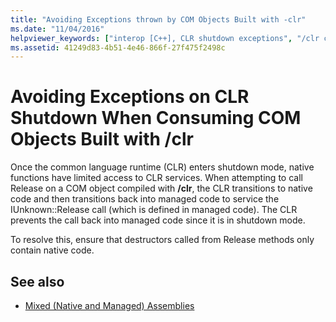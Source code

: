 ```yaml
---
title: "Avoiding Exceptions thrown by COM Objects Built with -clr"
ms.date: "11/04/2016"
helpviewer_keywords: ["interop [C++], CLR shutdown exceptions", "/clr compiler option [C++], CLR shutdown exceptions", "mixed assemblies [C++], CLR shutdown exceptions", "/clr compiler option [C++], COM objects", "interoperability [C++], CLR shutdown exceptions", "CLR shutdown exceptions [C++]"]
ms.assetid: 41249d83-4b51-4e46-866f-27f475f2498c
---
```

# Avoiding Exceptions on CLR Shutdown When Consuming COM Objects Built with /clr

Once the common language runtime (CLR) enters shutdown mode, native functions have limited access to CLR services. When attempting to call Release on a COM object compiled with **/clr**, the CLR transitions to native code and then transitions back into managed code to service the IUnknown::Release call (which is defined in managed code). The CLR prevents the call back into managed code since it is in shutdown mode.

To resolve this, ensure that destructors called from Release methods only contain native code.

## See also

- [Mixed (Native and Managed) Assemblies](../dotnet/mixed-native-and-managed-assemblies.md)
